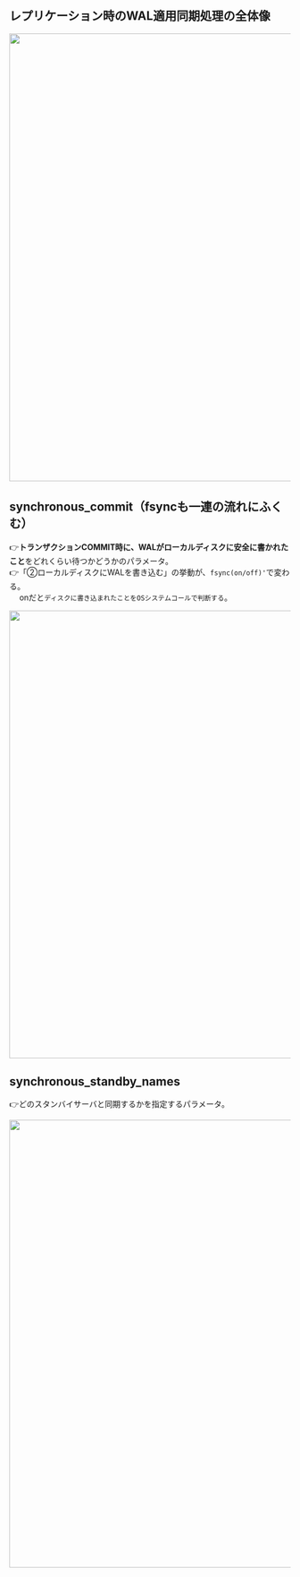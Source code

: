 ## レプリケーション時のWAL適用同期処理の全体像

<img width="800px" src="https://github.com/user-attachments/assets/babb3858-0517-420d-9769-b2c9da3d6eae" />


## synchronous_commit（fsyncも一連の流れにふくむ）
👉**トランザクションCOMMIT時に、WALがローカルディスクに安全に書かれたこと**をどれくらい待つかどうかのパラメータ。<br>
👉「②ローカルディスクにWALを書き込む」の挙動が、`fsync(on/off)'`で変わる。<br>
　 onだと`ディスクに書き込まれたことをOSシステムコールで判断する`。

<img width="800px" src="https://github.com/user-attachments/assets/c1cad5db-aa5a-495c-b97e-10b90496090c" />


## synchronous_standby_names 
👉どのスタンバイサーバと同期するかを指定するパラメータ。

<img width="800px" src="https://github.com/user-attachments/assets/c54c3590-cb66-4545-a0fa-23eb78faf032" />

